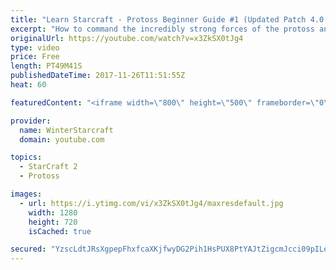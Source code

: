 ```yaml
---
title: "Learn Starcraft - Protoss Beginner Guide #1 (Updated Patch 4.0 FREE TO PLAY)"
excerpt: "How to command the incredibly strong forces of the protoss and cover weaknesses against the other inferior races. Updated for patch 4.0! This guide is not intended for COMPLETELY new players, but those who have played several games/campaign missions and grasp the very basics."
originalUrl: https://youtube.com/watch?v=x3ZkSX0tJg4
type: video
price: Free
length: PT49M41S
publishedDateTime: 2017-11-26T11:51:55Z
heat: 60

featuredContent: "<iframe width=\"800\" height=\"500\" frameborder=\"0\" src=\"https://www.youtube.com/embed/x3ZkSX0tJg4\" allow=\"accelerometer; autoplay; encrypted-media; gyroscope; picture-in-picture\" allowfullscreen></iframe>"

provider:
  name: WinterStarcraft
  domain: youtube.com

topics:
  - StarCraft 2
  - Protoss

images:
  - url: https://i.ytimg.com/vi/x3ZkSX0tJg4/maxresdefault.jpg
    width: 1280
    height: 720
    isCached: true

secured: "YzscLdtJRsXgpepFhxfcaXKjfwyDG2Pih1HsPUX8PtYAJtZigcmJcci09pILeZQhl33SwTMoLsZGn5qipJe9LHEx93vkvmlhQi18c5fsd6Thj0tFyySkMUhKj3cIneTjmsMUMbEE0T/drX9xAM+95RercI7OjJiVfNeQSaBYbr1/aXVPkkagUv2kKgs2FmTXJEwy58DmAmDh6t0wF7fBdK8D/Nv4Pm+MH1amJ0D+GBqdB6Ycebw1u5u54YDxI9xi5rXZt1f6EEy2XZv04uRUwaEZuf1fZ15BPajZGiZcPsa7spocm1/hcKhBAgqVEGJbpumIi1fSD0TkG5zO1UkPtByE0G8M7ZFDXHcc95RLVQnHzVkrwp6TA+Gr/tzf/Q3cSY1zvN/BBS5RXoiibdFC76/IwMolkXbGkWhmRYx54vrmC1BYGlgLC82Q3JtaN5RM;ntwIeHQ8wpRpqz8OOLFJkQ=="
---
```


